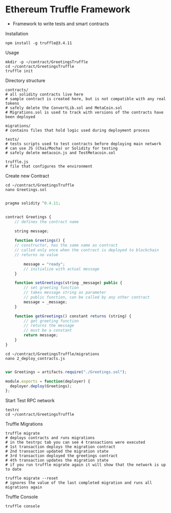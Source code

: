 Ethereum Truffle Framework
=======

* Framework to write tests and smart contracts


Installation

    npm install -g truffle@3.4.11

Usage

    mkdir -p ~/contract/GreetingsTruffle
    cd ~/contract/GreetingsTruffle
    truffle init

Directory structure

    contracts/
    # all solidity contracts live here
    # sample contract is created here, but is not compatible with any real tokens
    # safely delete the ConvertLib.sol and MetaCoin.sol
    # Migrations.sol is used to track with versions of the contracts have been deployed

    migrations/
    # contains files that hold logic used during deployment process

    tests/
    # tests scripts used to test contracts before deploying main network
    # can use JS (Chai/Mocha) or Solidity for testing
    # safely delete metacoin.js and TestMetacoin.sol

    truffle.js
    # file that configures the environment


Create new Contract

    cd ~/contract/GreetingsTruffle
    nano Greetings.sol

``` js

pragma solidity ^0.4.11;


contract Greetings {
    // defines the contract name
    
    string message;

    function Greetings() {
    // constructor, has the same name as contract
    // called only once when the contract is deployed to blockchain
    // returns no value

        message = "ready";
        // initialize with actual message
    }

    function setGreetings(string _message) public {
        // set greeting function
        // takes message string as parameter
        // public function, can be called by any other contract
        message = _message;
    }

    function getGreetings() constant returns (string) {
        // get greeting function
        // returns the message
        // must be a constant
        return message;
    }
}
```

    cd ~/contract/GreetingsTruffle/migrations
    nano 2_deploy_contracts.js

``` js

var Greetings = artifacts.require("./Greetings.sol");

module.exports = function(deployer) {
  deployer.deploy(Greetings);
};

```

Start Test RPC network

    testrc
    cd ~/contract/GreetingsTruffle

Truffle Migrations

    truffle migrate
    # deploys contracts and runs migrations
    # in the testrpc tab you can see 4 transactions were executed
    # 1st transaction deploys the migration contract
    # 2nd transaction updated the migration state
    # 3rd transaction deployed the greetings contract
    # 4th transaction updates the migration state 
    # if you run truffle migrate again it will show that the network is up to date

    truffle migrate --reset
    # ignores the value of the last completed migration and runs all migrations again

Truffle Console

    truffle console